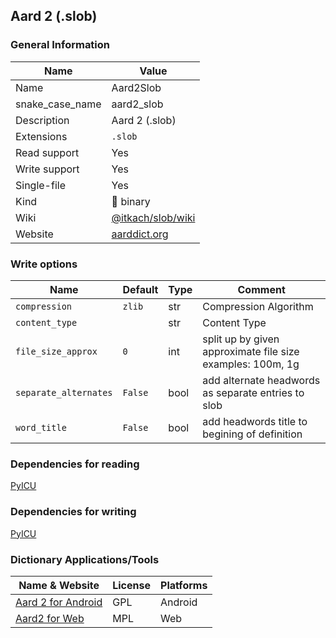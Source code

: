 
## Aard 2 (.slob) ##

### General Information ###
Name | Value
---- | -------
Name | Aard2Slob
snake_case_name | aard2_slob
Description | Aard 2 (.slob)
Extensions | `.slob`
Read support | Yes
Write support | Yes
Single-file | Yes
Kind | 🔢 binary
Wiki | [@itkach/slob/wiki](https://github.com/itkach/slob/wiki)
Website | [aarddict.org](http://aarddict.org/)



### Write options ###
Name | Default | Type | Comment
---- | ------- | ---- | -------
`compression` | `zlib` | str | Compression Algorithm
`content_type` |  | str | Content Type
`file_size_approx` | `0` | int | split up by given approximate file size<br />examples: 100m, 1g
`separate_alternates` | `False` | bool | add alternate headwords as separate entries to slob
`word_title` | `False` | bool | add headwords title to begining of definition

### Dependencies for reading ###
[PyICU](https://pypi.org/project/PyICU)

### Dependencies for writing ###
[PyICU](https://pypi.org/project/PyICU)

### Dictionary Applications/Tools ###
Name & Website | License | Platforms
-------------- | ------- | ---------
[Aard 2 for Android](http://aarddict.org/) | GPL | Android
[Aard2 for Web](http://aarddict.org/) | MPL | Web

